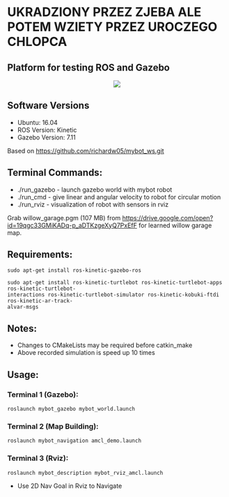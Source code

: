 # UKRADZIONY PRZEZ ZJEBA ALE POTEM WZIETY PRZEZ UROCZEGO CHLOPCA

## Platform for testing ROS and Gazebo
<p align="center">
  <img src="/media/simple_maze_ros.gif">
</p>


## Software Versions
- Ubuntu: 16.04
- ROS Version: Kinetic
- Gazebo Version: 7.11

Based on https://github.com/richardw05/mybot_ws.git

## Terminal Commands:

- ./run_gazebo - launch gazebo world with mybot robot
- ./run_cmd - give linear and angular velocity to robot for circular motion
- ./run_rviz - visualization of robot with sensors in rviz

Grab willow_garage.pgm (107 MB) from https://drive.google.com/open?id=19qgc33GMiKADq-p_aDTKzgeXyQ7PxEfF for learned willow garage map.

## Requirements:
```
sudo apt-get install ros-kinetic-gazebo-ros

sudo apt-get install ros-kinetic-turtlebot ros-kinetic-turtlebot-apps ros-kinetic-turtlebot-
interactions ros-kinetic-turtlebot-simulator ros-kinetic-kobuki-ftdi ros-kinetic-ar-track-
alvar-msgs
```
## Notes:
- Changes to CMakeLists may be required before catkin_make
- Above recorded simulation is speed up 10 times

## Usage: 
### Terminal 1 (Gazebo): 
```
roslaunch mybot_gazebo mybot_world.launch
```
### Terminal 2 (Map Building):
```
roslaunch mybot_navigation amcl_demo.launch
```
### Terminal 3 (Rviz):
```
roslaunch mybot_description mybot_rviz_amcl.launch
```
- Use 2D Nav Goal in Rviz to Navigate
